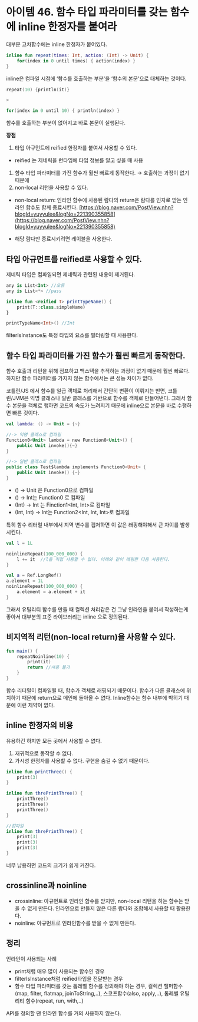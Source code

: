 # 아이템 46. 함수 타입 파라미터를 갖는 함수에 inline 한정자를 붙여라

대부분 고차함수에는 inline 한정자가 붙어있다. 

```kotlin
inline fun repeat(times: Int, action: (Int) -> Unit) {
	for(index in 0 until times) { action(index) }
}
```

inline은 컴파일 시점에 ‘함수를 호출하는 부분'을 ‘함수의 본문'으로 대체하는 것이다.

```kotlin
repeat(10) {println(it)}

>

for(index in 0 until 10) { println(index) }
```

함수를 호출하는 부분이 없어지고 바로 본문이 실행된다.

**장점**

1. 타입 아규먼트에 reified 한정자를 붙여서 사용할 수 있다.
- reified 는 제네릭을 런타임에 타입 정보를 알고 싶을 때 사용
    
    
1. 함수 타입 파라미터를 가진 함수가 훨씬 빠르게 동작한다. → 호출하는 과정이 없기 때문에
2. non-local 리턴을 사용할 수 있다. 
- non-local return: 인라인 함수에 사용된 람다의 return은 람다를 인자로 받는 인라인 함수도 함께 종료시킨다. [https://blog.naver.com/PostView.nhn?blogId=yuyyulee&logNo=221390355858](https://blog.naver.com/PostView.nhn?blogId=yuyyulee&logNo=221390355858)
    
    
- 해당 람다만 종료시키려면 레이블을 사용한다.
    
    

## 타입 아규먼트를 reified로 사용할 수 있다.

제네릭 타입은 컴파일되면 제네릭과 관련된 내용이 제거된다. 

```kotlin
any is List<Int> //오류
any is List<*> //pass
```

```kotlin
inline fun <reified T> printTypeName() {
	print(T::class.simpleName)
}

printTypeName<Int>() //Int 
```

filterIsInstance도 특정 타입의 요소를 필터링할 때 사용한다.

## 함수 타입 파라미터를 가진 함수가 훨씬 빠르게 동작한다.

함수 호출과 리턴을 위해 점프하고 백스택을 추적하는 과정이 없기 때문에 훨씬 빠르다. 하지만 함수 파라미터를 가지지 않는 함수에서는 큰 성능 차이가 없다. 

코틀린/JS 에서 함수를 일급 객체로 처리해서 간단히 변환이 이뤄지는 반면, 코틀린/JVM은 익명 클래스나 일반 클래스를 기반으로 함수를 객체로 만들어낸다.  그래서 함수 본문을 객체로 랩하면 코드의 속도가 느려지기 때문에 inline으로 본문을 바로 수행하면 빠른 것이다.

```kotlin
val lambda: () -> Unit = {~}

//-> 익명 클래스로 컴파일 
Function0<Unit> lambda = new Function0<Unit>() {
	public Unit invoke(){~}
}

//-> 일반 클래스로 컴파일 
public class Test$lambda implements Function0<Unit> {
	public Unit invoke() {~}
}
```

- () → Unit 은 Function0<Unit>으로 컴파일
- () → Int는 Function0<Int> 로 컴파일
- (Int) → Int 는 Finction1<Int, Int>로 컴파일
- (Int, Int) → Int는 Function2<Int, Int, Int>로 컴파일

특히 함수 리터럴 내부에서 지역 변수를 캡처하면 이 값은 래핑해야해서 큰 차이를 발생시킨다.

```kotlin
val l = 1L

noinlineRepeat(100_000_000) {
	l += it  //l을 직접 사용할 수 없다. 아래와 같이 래핑한 다음 사용한다.
}

val a = Ref.LongRef()
a.element = 1L
noinlineRepeat(100_000_000) {
	a.element = a.element + it
}
```

그래서 유틸리티 함수를 만들 때 컬렉션 처리같은 건 그냥 인라인을 붙여서 작성하는게 좋아서 대부분의 표준 라이브러리는 inline 으로 정의된다.

## 비지역적 리턴(non-local return)을 사용할 수 있다.

```kotlin
fun main() {
	repeatNoinline(10) {
		print(it)
		return //사용 불가 
	}
}
```

함수 리터럴이 컴파일될 때, 함수가 객체로 래핑되기 때문이다. 함수가 다른 클래스에 위치하기 때문에 return으로 메인에 돌아올 수 없다. Inline함수는 함수 내부에 박히기 때문에 이런 제약이 없다.

## inline 한정자의 비용

유용하긴 하지만 모든 곳에서 사용할 수 없다.

1. 재귀적으로 동작할 수 없다.
2. 가시성 한정자를 사용할 수 없다. 구현을 숨길 수 없기 때문이다.

```kotlin
inline fun printThree() {
	print(3) 
}

inline fun threPrintThree() {
	printThree()
	printThree()
	printThree()
}

//컴파일
inline fun threPrintThree() {
	print(3) 
	print(3) 
	print(3) 
}
```

너무 남용하면 코드의 크기가 쉽게 커진다. 

## crossinline과 noinline

- crossinline: 아규먼트로 인라인 함수를 받지만, non-local 리턴을 하는 함수는 받을 수 없게 만든다. 인라인으로 만들지 않은 다른 람다와 조합해서 사용할 때 활용한다.
- noinline: 아규먼트로 인라인함수를 받을 수 없게 만든다.

## 정리

인라인이 사용되는 사례

- print처럼 매우 많이 사용되는 함수인 경우
- filterIsInstance처럼 reified타입을 전달받는 경우
- 함수 타입 파라미터를 갖는 톱레벨 함수를 정의해야 하는 경우, 컬렉션 헬퍼함수(map, filter, flatmap, joinToString,..), 스코프함수(also, apply,..), 톱레벨 유틸리티 함수(repeat, run, with,..)

API를 정의할 땐 인라인 함수를 거의 사용하지 않는다.
